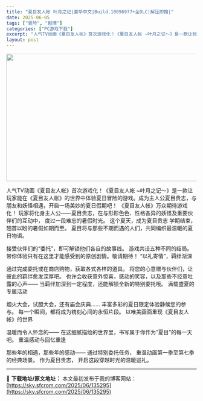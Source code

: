 ```yaml
---
title: "夏目友人帐 叶月之记|豪华中文|Build.18096977+全DLC|解压即撸|"
date: 2025-06-05
tags: ["冒险", "剧情"]
categories: ["PC游戏下载"]
excerpt: "人气TV动画《夏目友人帐》首次游戏化！《夏目友人帐 ~叶月之记～》是一款让玩家能在《夏目友人帐》的世界中体验夏日冒险的游戏。成为主人公夏目贵志，与朋友和妖怪相遇，开启一场美妙的夏日假期吧！ 《夏目友人帐》万众期待游戏化！ 玩家将化身主人公——夏目贵志，在与形形色色、性格各异的妖怪及重要伙伴们的互动中&hellip;"
layout: post
---
```


<img class="aligncenter size-full wp-image-135296" src="https://sky.sfcrom.com/wp-content/uploads/2025/06/2025060507021186.webp" alt="" width="600" height="338" />

人气TV动画《夏目友人帐》首次游戏化！《夏目友人帐 ~叶月之记～》是一款让玩家能在《夏目友人帐》的世界中体验夏日冒险的游戏。成为主人公夏目贵志，与朋友和妖怪相遇，开启一场美妙的夏日假期吧！
《夏目友人帐》万众期待游戏化！
玩家将化身主人公——夏目贵志，在与形形色色、性格各异的妖怪及重要伙伴们的互动中，
度过一段难忘的暑假时光。
这个夏天，成为夏目贵志
学期结束，翘首以盼的暑假如期而至。
夏目将与那些不期而遇的人们，共同编织最温暖的夏日物语。

接受伙伴们的“委托”，即可解锁他们各自的故事线。
游戏共设五种不同的结局。
带你体验只有在这里才能感受到的原创剧情。敬请期待！
“以礼寄情”，羁绊渐深

通过完成委托或在商店购物，获取各式各样的道具。
将您的心意赠与伙伴们，让彼此的羁绊愈发深厚吧。
也许会收获意外惊喜，感动的笑容，以及那些不经意吐露的心声——
当羁绊加深到一定程度，还能解锁全新的特别委托哦。
满载盛夏的专属活动

烟火大会，试胆大会，还有庙会庆典……
丰富多彩的夏日限定体验静候您的参与。
每一个瞬间，都将成为镌刻心间的永恒片段。
以唯美画面重现《夏目友人帐》的世界

温暖而令人怀念的——
在这细腻描绘的世界里，书写属于你作为”夏目”的每一天吧。
重温感动与回忆重逢

那些年的相遇，那些年的感动——
通过特别委托任务，
重温动画第一季至第七季的经典场景。
作为夏目贵志，
开启这段穿越时光的温暖巡礼。

---
📖 **下载地址/原文地址：** 本文最初发布于我的博客网站：[https://sky.sfcrom.com/2025/06/135295](https://sky.sfcrom.com/2025/06/135295)

